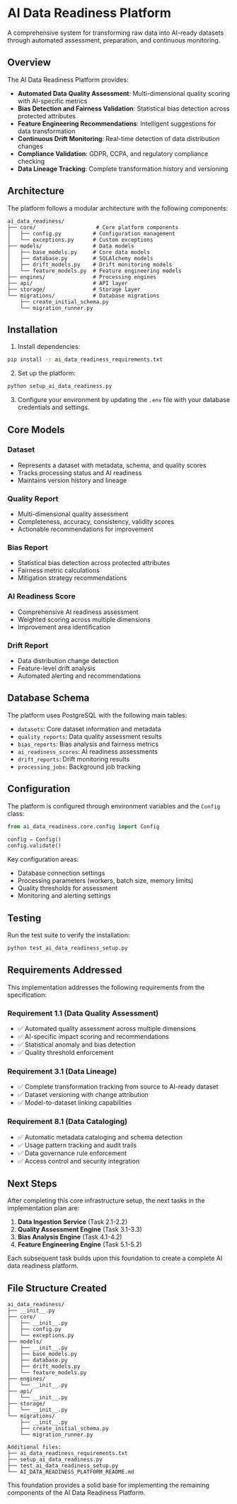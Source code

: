 # AI Data Readiness Platform

A comprehensive system for transforming raw data into AI-ready datasets through automated assessment, preparation, and continuous monitoring.

## Overview

The AI Data Readiness Platform provides:

- **Automated Data Quality Assessment**: Multi-dimensional quality scoring with AI-specific metrics
- **Bias Detection and Fairness Validation**: Statistical bias detection across protected attributes
- **Feature Engineering Recommendations**: Intelligent suggestions for data transformation
- **Continuous Drift Monitoring**: Real-time detection of data distribution changes
- **Compliance Validation**: GDPR, CCPA, and regulatory compliance checking
- **Data Lineage Tracking**: Complete transformation history and versioning

## Architecture

The platform follows a modular architecture with the following components:

```
ai_data_readiness/
├── core/                   # Core platform components
│   ├── config.py          # Configuration management
│   └── exceptions.py      # Custom exceptions
├── models/                # Data models
│   ├── base_models.py     # Core data models
│   ├── database.py        # SQLAlchemy models
│   ├── drift_models.py    # Drift monitoring models
│   └── feature_models.py  # Feature engineering models
├── engines/               # Processing engines
├── api/                   # API layer
├── storage/               # Storage layer
└── migrations/            # Database migrations
    ├── create_initial_schema.py
    └── migration_runner.py
```

## Installation

1. Install dependencies:
```bash
pip install -r ai_data_readiness_requirements.txt
```

2. Set up the platform:
```bash
python setup_ai_data_readiness.py
```

3. Configure your environment by updating the `.env` file with your database credentials and settings.

## Core Models

### Dataset
- Represents a dataset with metadata, schema, and quality scores
- Tracks processing status and AI readiness
- Maintains version history and lineage

### Quality Report
- Multi-dimensional quality assessment
- Completeness, accuracy, consistency, validity scores
- Actionable recommendations for improvement

### Bias Report
- Statistical bias detection across protected attributes
- Fairness metric calculations
- Mitigation strategy recommendations

### AI Readiness Score
- Comprehensive AI readiness assessment
- Weighted scoring across multiple dimensions
- Improvement area identification

### Drift Report
- Data distribution change detection
- Feature-level drift analysis
- Automated alerting and recommendations

## Database Schema

The platform uses PostgreSQL with the following main tables:

- `datasets`: Core dataset information and metadata
- `quality_reports`: Data quality assessment results
- `bias_reports`: Bias analysis and fairness metrics
- `ai_readiness_scores`: AI readiness assessments
- `drift_reports`: Drift monitoring results
- `processing_jobs`: Background job tracking

## Configuration

The platform is configured through environment variables and the `Config` class:

```python
from ai_data_readiness.core.config import Config

config = Config()
config.validate()
```

Key configuration areas:
- Database connection settings
- Processing parameters (workers, batch size, memory limits)
- Quality thresholds for assessment
- Monitoring and alerting settings

## Testing

Run the test suite to verify the installation:

```bash
python test_ai_data_readiness_setup.py
```

## Requirements Addressed

This implementation addresses the following requirements from the specification:

### Requirement 1.1 (Data Quality Assessment)
- ✅ Automated quality assessment across multiple dimensions
- ✅ AI-specific impact scoring and recommendations
- ✅ Statistical anomaly and bias detection
- ✅ Quality threshold enforcement

### Requirement 3.1 (Data Lineage)
- ✅ Complete transformation tracking from source to AI-ready dataset
- ✅ Dataset versioning with change attribution
- ✅ Model-to-dataset linking capabilities

### Requirement 8.1 (Data Cataloging)
- ✅ Automatic metadata cataloging and schema detection
- ✅ Usage pattern tracking and audit trails
- ✅ Data governance rule enforcement
- ✅ Access control and security integration

## Next Steps

After completing this core infrastructure setup, the next tasks in the implementation plan are:

1. **Data Ingestion Service** (Task 2.1-2.2)
2. **Quality Assessment Engine** (Task 3.1-3.3)
3. **Bias Analysis Engine** (Task 4.1-4.2)
4. **Feature Engineering Engine** (Task 5.1-5.2)

Each subsequent task builds upon this foundation to create a complete AI data readiness platform.

## File Structure Created

```
ai_data_readiness/
├── __init__.py
├── core/
│   ├── __init__.py
│   ├── config.py
│   └── exceptions.py
├── models/
│   ├── __init__.py
│   ├── base_models.py
│   ├── database.py
│   ├── drift_models.py
│   └── feature_models.py
├── engines/
│   └── __init__.py
├── api/
│   └── __init__.py
├── storage/
│   └── __init__.py
└── migrations/
    ├── __init__.py
    ├── create_initial_schema.py
    └── migration_runner.py

Additional files:
├── ai_data_readiness_requirements.txt
├── setup_ai_data_readiness.py
├── test_ai_data_readiness_setup.py
└── AI_DATA_READINESS_PLATFORM_README.md
```

This foundation provides a solid base for implementing the remaining components of the AI Data Readiness Platform.